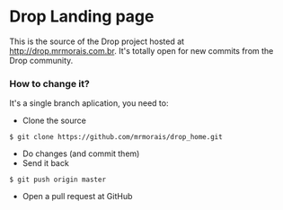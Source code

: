 # Drop Landing page

This is the source of the Drop project hosted at http://drop.mrmorais.com.br. It's totally open for new commits from the Drop community.

### How to change it?
It's a single branch aplication, you need to:

- Clone the source
```
$ git clone https://github.com/mrmorais/drop_home.git
```
- Do changes (and commit them)
- Send it back
```
$ git push origin master
```
- Open a pull request at GitHub
